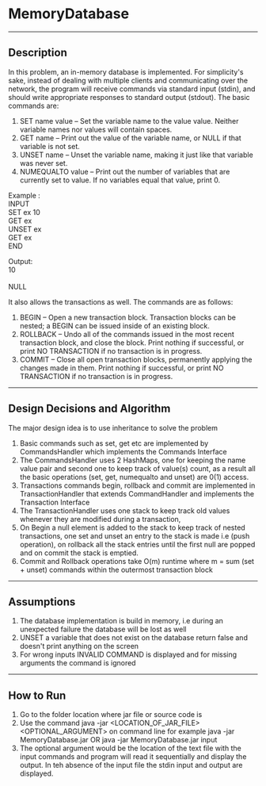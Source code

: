 # MemoryDatabase<br>
----------------------
Description
----------------------
In this problem, an in-memory database is implemented. For simplicity's sake, instead of dealing with multiple clients and communicating over the network, the program will receive commands via standard input (stdin), and should write appropriate responses to standard output (stdout). The basic commands are: <br>
1. SET name value – Set the variable name to the value value. Neither variable names nor values will contain spaces.<br>
2. GET name – Print out the value of the variable name, or NULL if that variable is not set.<br>
3. UNSET name – Unset the variable name, making it just like that variable was never set.<br>
4. NUMEQUALTO value – Print out the number of variables that are currently set to value. If no variables equal that value, print 0.<br>

Example :<br>
INPUT<br>
SET ex 10<br>
GET ex<br>
UNSET ex<br>
GET ex<br>
END<br>

Output:<br>
10<br>
<br>
NULL<br>

It also allows the transactions as well. The commands are as follows: <br>
1. BEGIN – Open a new transaction block. Transaction blocks can be nested; a BEGIN can be issued inside of an existing block.<br>
2. ROLLBACK – Undo all of the commands issued in the most recent transaction block, and close the block.
Print nothing if successful, or print NO TRANSACTION if no transaction is in progress.<br>
3. COMMIT – Close all open transaction blocks, permanently applying the changes made in them. 
Print nothing if successful, or print NO TRANSACTION if no transaction is in progress.<br>

-------------------------------
Design Decisions and Algorithm
-------------------------------
The major design idea is to use inheritance to solve the problem<br>
1. Basic commands such as set, get etc are implemented by CommandsHandler which implements the Commands Interface<br>
2. The CommandsHandler uses 2 HashMaps, one for keeping the name value pair and second one to keep track of value(s) count, as a
result all the basic operations (set, get, numequalto and unset) are 0(1) access.<br>
3. Transactions commands begin, rollback and commit are implemented in TransactionHandler that extends CommandHandler and
implements the Transaction Interface<br>
4. The TransactionHandler uses one stack to keep track old values whenever they are modified during a transaction, <br>
5. On Begin a null element is added to the stack to keep track of nested transactions, one set and unset an entry to the stack 
is made i.e (push operation), on rollback all the stack entries until the first null are popped and on commit the stack is
emptied.<br>
6. Commit and Rollback operations take O(m) runtime where m = sum (set + unset) commands within the outermost transaction block<br> 

-----------
Assumptions
-----------
1. The database implementation is build in memory, i.e during an unexpected failure the database will be lost as well
2. UNSET a variable that does not exist on the database return false and doesn't print anything on the screen
3. For wrong inputs INVALID COMMAND is displayed and for missing arguments the command is ignored

----------
How to Run
----------
1. Go to the folder location where jar file or source code is
2. Use the command java -jar <LOCATION_OF_JAR_FILE> <OPTIONAL_ARGUMENT> on command line
for example java -jar MemoryDatabase.jar OR java -jar MemoryDatabase.jar input
3. The optional argument would be the location of the text file with the input commands and program will read it sequentially and display the output. In teh absence of the input file the stdin input and output are displayed.
